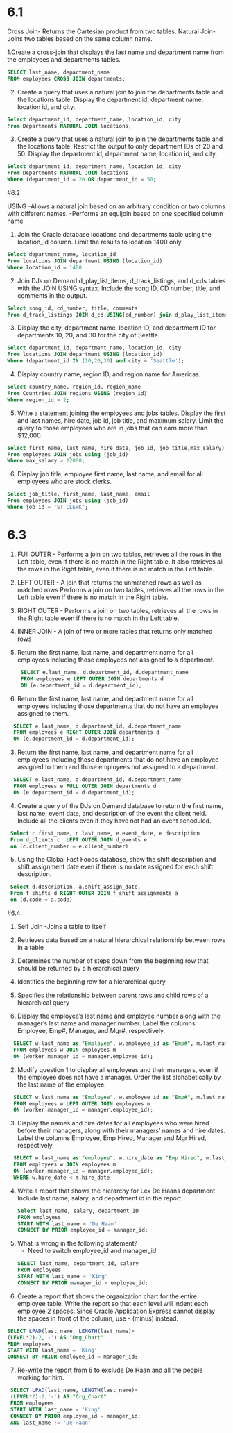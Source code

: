 # 6.1


Cross Join- Returns the Cartesian product from two tables.
Natural Join- Joins two tables based on the same column name.

1.Create a cross-join that displays the last name and department name from the employees and
departments tables.
```sql
SELECT last_name, department_name
FROM employees CROSS JOIN departments;
```

2. Create a query that uses a natural join to join the departments table and the locations table.
Display the department id, department name, location id, and city.
```sql
Select department_id, department_name, location_id, city
From Departments NATURAL JOIN locations;

```

3. Create a query that uses a natural join to join the departments table and the locations table.
Restrict the output to only department IDs of 20 and 50. Display the department id, department
name, location id, and city.
```sql
Select department_id, department_name, location_id, city
From Departments NATURAL JOIN locations
Where (department_id = 20 OR department_id = 50;
```

#6.2

USING -Allows a natural join based on an arbitrary condition or two columns with different names.
-Performs an equijoin based on one specified column name

1. Join the Oracle database locations and departments table using the location_id column. Limit the
results to location 1400 only.
```sql
Select department_name, location_id
From locations JOIN department USING (location_id) 
Where location_id = 1400
```
2. Join DJs on Demand d_play_list_items, d_track_listings, and d_cds tables with the JOIN USING
syntax. Include the song ID, CD number, title, and comments in the output.
```sql
Select song_id, cd_number, title, comments
From d_track_listings JOIN d_cd USING(cd_number) join d_play_list_items USING(song_id);
```
3. Display the city, department name, location ID, and department ID for departments 10, 20, and 30
for the city of Seattle.
```sql
Select department_id, department_name, location_id, city
From locations JOIN department USING (location_id) 
Where (department_id IN (10,20,30) and city = 'Seattle'); 
```
4. Display country name, region ID, and region name for Americas.
```sql
Select country_name, region_id, region_name
From Countries JOIN regions USING (region_id)
Where region_id = 2;
```
5. Write a statement joining the employees and jobs tables. Display the first and last names, hire
date, job id, job title, and maximum salary. Limit the query to those employees who are in jobs that
can earn more than $12,000.
```sql
Select first_name, last_name, hire_date, job_id, job_title,max_salary)
From employees JOIN jobs using (job_id) 
Where max_salary > 12000;
```
6. Display job title, employee first name, last name, and email for all employees who are stock
clerks.
```sql
Select job_title, first_name, last_name, email 
From employees JOIN jobs using (job_id)
Where job_id = 'ST_CLERK';
```
# 6.3
1. FUll OUTER - Performs a join on two tables, retrieves all the rows in the Left
table, even if there is no match in the Right table. It also retrieves
all the rows in the Right table, even if there is no match in the Left
table.

2. LEFT OUTER - A join that returns the unmatched rows as well as matched rows
Performs a join on two tables, retrieves all the rows in the Left
table even if there is no match in the Right table.

3. RIGHT OUTER - Performs a join on two tables, retrieves all the rows
in the Right table even if there is no match in the Left table.

4. INNER JOIN - A join of two or more tables that returns only matched rows


1. Return the first name, last name, and department name for all employees including those employees not assigned to a department.
   ```sql
    SELECT e.last_name, d.department_id, d.department_name
    FROM employees e LEFT OUTER JOIN departments d
    ON (e.department_id = d.department_id);
   ```
2. Return the first name, last name, and department name for all employees including those departments that do not have an employee assigned to them.
  ```sql
    SELECT e.last_name, d.department_id, d.department_name
    FROM employees e RIGHT OUTER JOIN departments d
    ON (e.department_id = d.department_id);
   ```
3. Return the first name, last name, and department name for all employees including those
departments that do not have an employee assigned to them and those employees not assigned
to a department.
  ```sql
    SELECT e.last_name, d.department_id, d.department_name
    FROM employees e FULL OUTER JOIN departments d
    ON (e.department_id = d.department_id);
   ```
4. Create a query of the DJs on Demand database to return the first name, last name, event date,
and description of the event the client held. Include all the clients even if they have not had an
event scheduled.
  ```sql
   Select c.first_name, c.last_name, e.event_date, e.description
   From d_clients c  LEFT OUTER JOIN d_events e 
   on (c.client_number = e.client_number)
   ```
5. Using the Global Fast Foods database, show the shift description and shift assignment date even
if there is no date assigned for each shift description.
  ```sql
   Select d.description, a.shift_assign_date, 
   From f_shifts d RIGHT OUTER JOIN f_shift_assignments a 
   on (d.code = a.code)
   ```
#6.4  
1. Self Join -Joins a table to itself
2. Retrieves data based on a natural hierarchical relationship between rows in a table
3. Determines the number of steps down from the beginning row
that should be returned by a hierarchical query
4. Identifies the beginning row for a hierarchical query
5. Specifies the relationship between parent rows and child rows of
a hierarchical query

1. Display the employee’s last name and employee number along with the manager’s last name and
manager number. Label the columns: Employee, Emp#, Manager, and Mgr#, respectively.
  ```sql
    SELECT w.last_name as "Employee", w.employee_id as "Emp#", m.last_name AS "Manager", w.manager_id as "Mgr#" 
    FROM employees w JOIN employees m
    ON (worker.manager_id = manager.employee_id);
   ```
2. Modify question 1 to display all employees and their managers, even if the employee does not
have a manager. Order the list alphabetically by the last name of the employee.
  ```sql
    SELECT w.last_name as "Employee", w.employee_id as "Emp#", m.last_name AS "Manager", w.manager_id as "Mgr#" 
    FROM employees w LEFT OUTER JOIN employees m
    ON (worker.manager_id = manager.employee_id);
   ```
3. Display the names and hire dates for all employees who were hired before their managers, along
with their managers’ names and hire dates. Label the columns Employee, Emp Hired, Manager
and Mgr Hired, respectively.
  ```sql
    SELECT w.last_name as "employee", w.hire_date as "Emp Hired", m.last_name AS "Manager", m.hire_date as "Mgr Hired" 
    FROM employees w JOIN employees m
    ON (worker.manager_id = manager.employee_id);
    WHERE w.hire_date < m.hire_date
   ```
4. Write a report that shows the hierarchy for Lex De Haans department. Include last name, salary,
and department id in the report.
   ```sql
   Select last_name, salary, department_ID 
   FROM employess
   START WITH last_name = 'De Haan'
   CONNECT BY PRIOR employee_id = manager_id;
   ```
5. What is wrong in the following statement?
   - Need to switch employee_id and manager_id 
   ```sql
   SELECT last_name, department_id, salary
   FROM employees
   START WITH last_name = 'King'
   CONNECT BY PRIOR manager_id = employee_id;
   ```
6. Create a report that shows the organization chart for the entire employee table. Write the report
so that each level will indent each employee 2 spaces. Since Oracle Application Express cannot
display the spaces in front of the column, use - (minus) instead.
  ```sql
  SELECT LPAD(last_name, LENGTH(last_name)+
  (LEVEL*2)-2,'-') AS "Org_Chart"
  FROM employees
  START WITH last_name = 'King'
  CONNECT BY PRIOR employee_id = manager_id;
  ```
7. Re-write the report from 6 to exclude De Haan and all the people working for him.
 ```sql
  SELECT LPAD(last_name, LENGTH(last_name)+
  (LEVEL*2)-2,'-') AS "Org_Chart"
  FROM employees
  START WITH last_name = 'King'
  CONNECT BY PRIOR employee_id = manager_id;
  AND last_name != 'De Haan'
  ```







